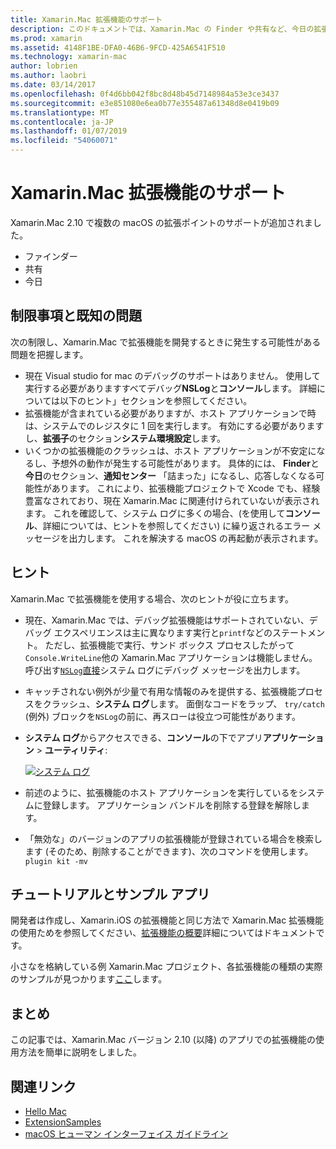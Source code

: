 ```yaml
---
title: Xamarin.Mac 拡張機能のサポート
description: このドキュメントでは、Xamarin.Mac の Finder や共有など、今日の拡張機能のサポートについて説明します。 制限事項と既知の問題、チュートリアルおよびサンプル アプリへのリンクを検査し、拡張機能を操作するためのヒントを提供します。
ms.prod: xamarin
ms.assetid: 4148F1BE-DFA0-46B6-9FCD-425A6541F510
ms.technology: xamarin-mac
author: lobrien
ms.author: laobri
ms.date: 03/14/2017
ms.openlocfilehash: 0f4d6bb042f8bc8d48b45d7148984a53e3ce3437
ms.sourcegitcommit: e3e851080e6ea0b77e355487a61348d8e0419b09
ms.translationtype: MT
ms.contentlocale: ja-JP
ms.lasthandoff: 01/07/2019
ms.locfileid: "54060071"
---
```

# <a name="xamarinmac-extension-support"></a>Xamarin.Mac 拡張機能のサポート

Xamarin.Mac 2.10 で複数の macOS の拡張ポイントのサポートが追加されました。

- ファインダー
- 共有
- 今日

<a name="Limitations-and-Known-Issues" />

## <a name="limitations-and-known-issues"></a>制限事項と既知の問題

次の制限し、Xamarin.Mac で拡張機能を開発するときに発生する可能性がある問題を把握します。

* 現在 Visual studio for mac のデバッグのサポートはありません。 使用して実行する必要がありますすべてデバッグ**NSLog**と**コンソール**します。 詳細については以下のヒント」セクションを参照してください。
* 拡張機能が含まれている必要がありますが、ホスト アプリケーションで時は、システムでのレジスタに 1 回を実行します。 有効にする必要がありますし、**拡張子**のセクション**システム環境設定**します。 
* いくつかの拡張機能のクラッシュは、ホスト アプリケーションが不安定になるし、予想外の動作が発生する可能性があります。 具体的には、 **Finder**と**今日**のセクション、**通知センター** 「詰まった」になるし、応答しなくなる可能性があります。 これにより、拡張機能プロジェクトで Xcode でも、経験豊富なされており、現在 Xamarin.Mac に関連付けられていないが表示されます。 これを確認して、システム ログに多くの場合、(を使用して**コンソール**、詳細については、ヒントを参照してください) に繰り返されるエラー メッセージを出力します。 これを解決する macOS の再起動が表示されます。

<a name="Tips" />

## <a name="tips"></a>ヒント

Xamarin.Mac で拡張機能を使用する場合、次のヒントが役に立ちます。

- 現在、Xamarin.Mac では、デバッグ拡張機能はサポートされていない、デバッグ エクスペリエンスは主に異なります実行と`printf`などのステートメント。 ただし、拡張機能で実行、サンド ボックス プロセスしたがって`Console.WriteLine`他の Xamarin.Mac アプリケーションは機能しません。 呼び出す[`NSLog`直接](https://gist.github.com/chamons/e2e409013a449cfbe1f2fbe5547f6554)システム ログにデバッグ メッセージを出力します。
- キャッチされない例外が少量で有用な情報のみを提供する、拡張機能プロセスをクラッシュ、**システム ログ**します。 面倒なコードをラップ、 `try/catch` (例外) ブロックを`NSLog`の前に、再スローは役立つ可能性があります。
- **システム ログ**からアクセスできる、**コンソール**の下でアプリ**アプリケーション** > **ユーティリティ**:

    [![](extensions-images/extension02.png "システム ログ")](extensions-images/extension02.png#lightbox)
- 前述のように、拡張機能のホスト アプリケーションを実行しているをシステムに登録します。 アプリケーション バンドルを削除する登録を解除します。 
- 「無効な」のバージョンのアプリの拡張機能が登録されている場合を検索します (そのため、削除することができます)、次のコマンドを使用します。 `plugin kit -mv`


<a name="Walkthrough-and-Sample-App" />

## <a name="walkthrough-and-sample-app"></a>チュートリアルとサンプル アプリ

開発者は作成し、Xamarin.iOS の拡張機能と同じ方法で Xamarin.Mac 拡張機能の使用ためを参照してください、[拡張機能の概要](~/ios/platform/extensions.md)詳細についてはドキュメントです。

小さなを格納している例 Xamarin.Mac プロジェクト、各拡張機能の種類の実際のサンプルが見つかります[ここ](https://developer.xamarin.com/samples/mac/ExtensionSamples/)します。

<a name="Summary" />

## <a name="summary"></a>まとめ

この記事では、Xamarin.Mac バージョン 2.10 (以降) のアプリでの拡張機能の使用方法を簡単に説明をしました。

## <a name="related-links"></a>関連リンク

- [Hello Mac](~/mac/get-started/hello-mac.md)
- [ExtensionSamples](https://developer.xamarin.com/samples/mac/ExtensionSamples/)
- [macOS ヒューマン インターフェイス ガイドライン](https://developer.apple.com/design/human-interface-guidelines/macos/overview/themes/)
